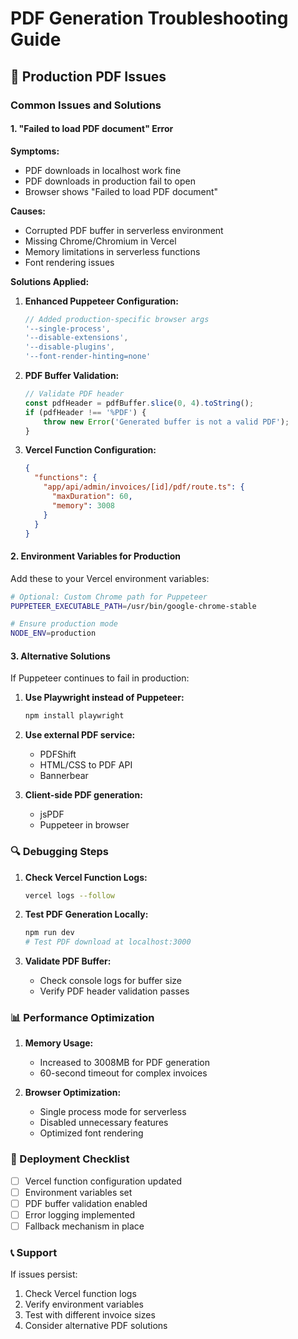 # PDF Generation Troubleshooting Guide

## 🔧 Production PDF Issues

### Common Issues and Solutions

#### 1. "Failed to load PDF document" Error

**Symptoms:**
- PDF downloads in localhost work fine
- PDF downloads in production fail to open
- Browser shows "Failed to load PDF document"

**Causes:**
- Corrupted PDF buffer in serverless environment
- Missing Chrome/Chromium in Vercel
- Memory limitations in serverless functions
- Font rendering issues

**Solutions Applied:**

1. **Enhanced Puppeteer Configuration:**
   ```javascript
   // Added production-specific browser args
   '--single-process',
   '--disable-extensions',
   '--disable-plugins',
   '--font-render-hinting=none'
   ```

2. **PDF Buffer Validation:**
   ```javascript
   // Validate PDF header
   const pdfHeader = pdfBuffer.slice(0, 4).toString();
   if (pdfHeader !== '%PDF') {
       throw new Error('Generated buffer is not a valid PDF');
   }
   ```

3. **Vercel Function Configuration:**
   ```json
   {
     "functions": {
       "app/api/admin/invoices/[id]/pdf/route.ts": {
         "maxDuration": 60,
         "memory": 3008
       }
     }
   }
   ```

#### 2. Environment Variables for Production

Add these to your Vercel environment variables:

```bash
# Optional: Custom Chrome path for Puppeteer
PUPPETEER_EXECUTABLE_PATH=/usr/bin/google-chrome-stable

# Ensure production mode
NODE_ENV=production
```

#### 3. Alternative Solutions

If Puppeteer continues to fail in production:

1. **Use Playwright instead of Puppeteer:**
   ```bash
   npm install playwright
   ```

2. **Use external PDF service:**
   - PDFShift
   - HTML/CSS to PDF API
   - Bannerbear

3. **Client-side PDF generation:**
   - jsPDF
   - Puppeteer in browser

### 🔍 Debugging Steps

1. **Check Vercel Function Logs:**
   ```bash
   vercel logs --follow
   ```

2. **Test PDF Generation Locally:**
   ```bash
   npm run dev
   # Test PDF download at localhost:3000
   ```

3. **Validate PDF Buffer:**
   - Check console logs for buffer size
   - Verify PDF header validation passes

### 📊 Performance Optimization

1. **Memory Usage:**
   - Increased to 3008MB for PDF generation
   - 60-second timeout for complex invoices

2. **Browser Optimization:**
   - Single process mode for serverless
   - Disabled unnecessary features
   - Optimized font rendering

### 🚀 Deployment Checklist

- [ ] Vercel function configuration updated
- [ ] Environment variables set
- [ ] PDF buffer validation enabled
- [ ] Error logging implemented
- [ ] Fallback mechanism in place

### 📞 Support

If issues persist:
1. Check Vercel function logs
2. Verify environment variables
3. Test with different invoice sizes
4. Consider alternative PDF solutions
